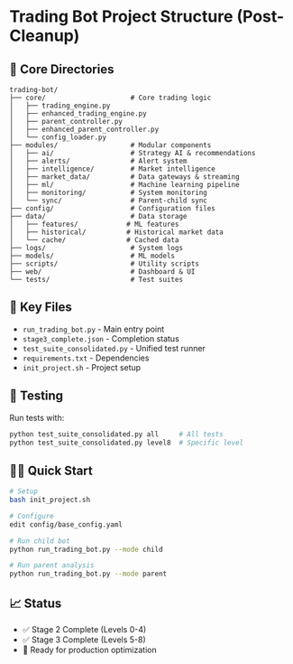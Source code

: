 # Trading Bot Project Structure (Post-Cleanup)

## 📁 Core Directories

```
trading-bot/
├── core/                     # Core trading logic
│   ├── trading_engine.py
│   ├── enhanced_trading_engine.py
│   ├── parent_controller.py
│   ├── enhanced_parent_controller.py
│   └── config_loader.py
├── modules/                  # Modular components
│   ├── ai/                   # Strategy AI & recommendations
│   ├── alerts/               # Alert system
│   ├── intelligence/         # Market intelligence
│   ├── market_data/          # Data gateways & streaming
│   ├── ml/                   # Machine learning pipeline
│   ├── monitoring/           # System monitoring
│   └── sync/                 # Parent-child sync
├── config/                   # Configuration files
├── data/                     # Data storage
│   ├── features/            # ML features
│   ├── historical/          # Historical market data
│   └── cache/               # Cached data
├── logs/                     # System logs
├── models/                   # ML models
├── scripts/                  # Utility scripts
├── web/                      # Dashboard & UI
└── tests/                    # Test suites
```

## 🎯 Key Files

- `run_trading_bot.py` - Main entry point
- `stage3_complete.json` - Completion status
- `test_suite_consolidated.py` - Unified test runner
- `requirements.txt` - Dependencies
- `init_project.sh` - Project setup

## 🧪 Testing

Run tests with:
```bash
python test_suite_consolidated.py all     # All tests
python test_suite_consolidated.py level8  # Specific level
```

## 🏃‍♂️ Quick Start

```bash
# Setup
bash init_project.sh

# Configure
edit config/base_config.yaml

# Run child bot
python run_trading_bot.py --mode child

# Run parent analysis  
python run_trading_bot.py --mode parent
```

## 📈 Status

- ✅ Stage 2 Complete (Levels 0-4)
- ✅ Stage 3 Complete (Levels 5-8) 
- 🎯 Ready for production optimization
